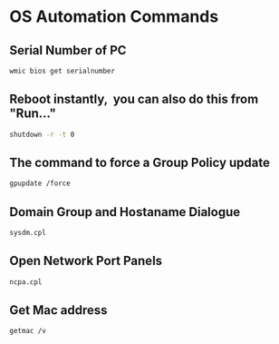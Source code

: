 # OS Automation Commands

## Serial Number of PC

```bash
wmic bios get serialnumber
```

## Reboot instantly,  you can also do this from "Run..."

```bash
shutdown -r -t 0
```

## The command to force a Group Policy update

```bash
gpupdate /force
```

## Domain Group and Hostaname Dialogue

```bash
sysdm.cpl
```

## Open Network Port Panels

```bash
ncpa.cpl
```

## Get Mac address

```bash
getmac /v
```

